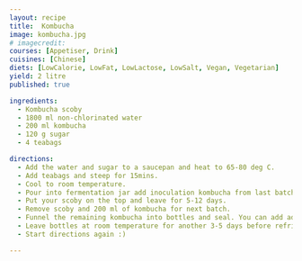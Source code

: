 ```yaml
---
layout: recipe
title:  Kombucha
image: kombucha.jpg
# imagecredit:
courses: [Appetiser, Drink]
cuisines: [Chinese]
diets: [LowCalorie, LowFat, LowLactose, LowSalt, Vegan, Vegetarian]
yield: 2 litre
published: true

ingredients:
  - Kombucha scoby
  - 1800 ml non-chlorinated water
  - 200 ml kombucha
  - 120 g sugar
  - 4 teabags

directions:
  - Add the water and sugar to a saucepan and heat to 65-80 deg C.
  - Add teabags and steep for 15mins.
  - Cool to room temperature.
  - Pour into fermentation jar add inoculation kombucha from last batch
  - Put your scoby on the top and leave for 5-12 days.
  - Remove scoby and 200 ml of kombucha for next batch.
  - Funnel the remaining kombucha into bottles and seal. You can add additional flavourings at this point - I like fresh ginger.
  - Leave bottles at room temperature for another 3-5 days before refrigerating.
  - Start directions again :)

---
```

